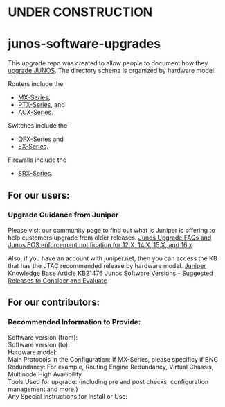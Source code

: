# UNDER CONSTRUCTION
# junos-software-upgrades
This upgrade repo was created to allow people to document how they [upgrade JUNOS](https://www.youtube.com/watch?v=bznodPnJdJk). The directory schema is organized by hardware model.

Routers include the
* [MX-Series](https://github.com/JNPRAutomate/junos-software-upgrades/tree/main/MX-Series-Routers),
* [PTX-Series](https://github.com/JNPRAutomate/junos-software-upgrades/tree/main/PTX-Series-Routers), and
* [ACX-Series](https://github.com/JNPRAutomate/junos-software-upgrades/tree/main/ACX-Series-Routers).  

Switches include the
* [QFX-Series](https://github.com/JNPRAutomate/junos-software-upgrades/tree/main/QFX-Series-Switches) and
* [EX-Series](https://github.com/JNPRAutomate/junos-software-upgrades/tree/main/EX-Series-Switches).  

Firewalls include the
* [SRX-Series](https://github.com/JNPRAutomate/junos-software-upgrades/tree/main/SRX-Series-Firewalls). 

## For our users:

### Upgrade Guidance from Juniper

Please visit our community page to find out what is Juniper is offering to help customers upgrade from older releases. [Junos Upgrade FAQs and Junos EOS enforcement notification for 12.X, 14.X, 15.X, and 16.x](https://community.juniper.net/discussion/junos-upgrade-faqs-and-junos-eos-enforcement-notification-for-12x-14x-15x-and-16x#bmad518b92-983a-4634-9bdf-9adc25fe9c7c)

Also, if you have an account with juniper.net, then you can access the KB that has the JTAC recommended release by hardware model. [Juniper Knowledge Base Article KB21476 Junos Software Versions - Suggested Releases to Consider and Evaluate](https://supportportal.juniper.net/s/article/Junos-Software-Versions-Suggested-Releases-to-Consider-and-Evaluate?language=en_US)

## For our contributors:

### Recommended Information to Provide:
Software version (from):  
Software version (to):  
Hardware model:  
Main Protocols in the Configuration: If MX-Series, please specificy if BNG   
Redundancy: For example, Routing Engine Redundancy, Virtual Chassis, Multinode High Availibility  
Tools Used for upgrade: (including pre and post checks, configuration management and more.)   
Any Special Instructions for Install or Use:  
